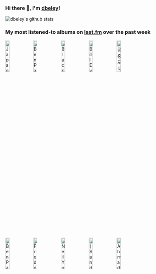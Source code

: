 ### Hi there 👋, I'm [dbeley](https://dbeley.ovh/en)!

![dbeley's github stats](https://github-readme-stats.vercel.app/api?username=dbeley)

### My most listened-to albums on [last.fm](https://www.last.fm/user/d_beley) over the past week

[<img src='https://lastfm.freetls.fastly.net/i/u/300x300/a5f2edad7fefdfcf92f573906cca710e.jpg' width='16%' height='16%' alt='Japanese Breakfast - For Melancholy Brunettes (& Sad Women)'>](https://www.last.fm/music/japanese%2bbreakfast/for%2bmelancholy%2bbrunettes%2b%2528%2526%2bsad%2bwomen%2529)&nbsp;
[<img src='https://lastfm.freetls.fastly.net/i/u/300x300/440ecca180b7ef44e738db0fc93e7d18.jpg' width='16%' height='16%' alt='Ben Paterson - That Old Feeling'>](https://www.last.fm/music/ben%2bpaterson/that%2bold%2bfeeling)&nbsp;
[<img src='https://lastfm.freetls.fastly.net/i/u/300x300/d144b390ae242a2b81a27ac8b8443881.jpg' width='16%' height='16%' alt='Black Country, New Road - Forever Howlong'>](https://www.last.fm/music/black%2bcountry%252c%2bnew%2broad/forever%2bhowlong)&nbsp;
[<img src='https://lastfm.freetls.fastly.net/i/u/300x300/1f85aa968ee6893901e8909185d2cbf0.png' width='16%' height='16%' alt='Bill Evans - Everybody Digs Bill Evans'>](https://www.last.fm/music/bill%2bevans/everybody%2bdigs%2bbill%2bevans)&nbsp;
[<img src='https://lastfm.freetls.fastly.net/i/u/300x300/e0392e540c8b130565e794f369be701d.jpg' width='16%' height='16%' alt='공중도둑 - 무너지기'>](https://www.last.fm/music/%25ea%25b3%25b5%25ec%25a4%2591%25eb%258f%2584%25eb%2591%2591/%25eb%25ac%25b4%25eb%2584%2588%25ec%25a7%2580%25ea%25b8%25b0)&nbsp;
<br>
[<img src='https://lastfm.freetls.fastly.net/i/u/300x300/20d1b449814341b2a2133e0cc9539a59.jpg' width='16%' height='16%' alt='Ben Paterson - Blues for Oscar'>](https://www.last.fm/music/ben%2bpaterson/blues%2bfor%2boscar)&nbsp;
[<img src='https://lastfm.freetls.fastly.net/i/u/300x300/c2ebee2cc17148f5c85c1c795b967f5c.jpg' width='16%' height='16%' alt='Freddie Redd Quintet - Shades of Redd'>](https://www.last.fm/music/freddie%2bredd%2bquintet/shades%2bof%2bredd)&nbsp;
[<img src='https://lastfm.freetls.fastly.net/i/u/300x300/d7a39e9c501c4ecaaeb78831a1e7e577.png' width='16%' height='16%' alt='Neil Young & Crazy Horse - Greendale'>](https://www.last.fm/music/neil%2byoung%2b%2526%2bcrazy%2bhorse/greendale)&nbsp;
[<img src='https://lastfm.freetls.fastly.net/i/u/300x300/8bbb31da139345622cb44d2bd5d1cccd.jpg' width='16%' height='16%' alt='(Sandy) Alex G - Beach Music'>](https://www.last.fm/music/%2528sandy%2529%2balex%2bg/beach%2bmusic)&nbsp;
[<img src='https://lastfm.freetls.fastly.net/i/u/300x300/4fa76654728b461ba22728681c046335.jpg' width='16%' height='16%' alt='Ahmad Jamal Trio - Complete Live At The Pershing Lounge 1958'>](https://www.last.fm/music/ahmad%2bjamal%2btrio/complete%2blive%2bat%2bthe%2bpershing%2blounge%2b1958)&nbsp;
<br>
